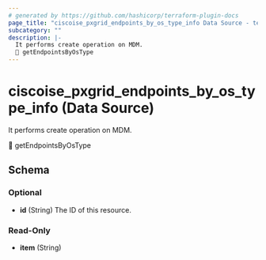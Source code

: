 ```yaml
---
# generated by https://github.com/hashicorp/terraform-plugin-docs
page_title: "ciscoise_pxgrid_endpoints_by_os_type_info Data Source - terraform-provider-ciscoise"
subcategory: ""
description: |-
  It performs create operation on MDM.
  🚧 getEndpointsByOsType
---
```


# ciscoise_pxgrid_endpoints_by_os_type_info (Data Source)

It performs create operation on MDM.

🚧 getEndpointsByOsType



<!-- schema generated by tfplugindocs -->
## Schema

### Optional

- **id** (String) The ID of this resource.

### Read-Only

- **item** (String)


